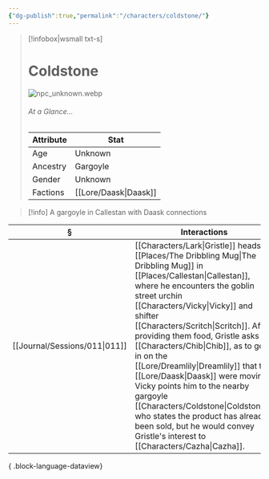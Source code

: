 ```yaml
---
{"dg-publish":true,"permalink":"/characters/coldstone/"}
---
```


> [!infobox|wsmall txt-s]
> # Coldstone
> ![npc_unknown.webp](/img/user/z_attachments/npc_unknown.webp) 
> ###### At a Glance...
> | Attribute | Stat |
> | ---- | ---- |
> | Age | Unknown |
> | Ancestry | Gargoyle |
> | Gender | Unknown |
> | Factions | [[Lore/Daask\|Daask]] |

>[!info] A gargoyle in Callestan with Daask connections

| §                                | Interactions                                                                                                                                                                                                                                                                                                                                                                                                                         |
| -------------------------------- | ------------------------------------------------------------------------------------------------------------------------------------------------------------------------------------------------------------------------------------------------------------------------------------------------------------------------------------------------------------------------------------------------------------------------------------ |
| [[Journal/Sessions/011\|011]] | [[Characters/Lark\|Gristle]] heads to [[Places/The Dribbling Mug\|The Dribbling Mug]] in [[Places/Callestan\|Callestan]], where he encounters the goblin street urchin [[Characters/Vicky\|Vicky]] and shifter [[Characters/Scritch\|Scritch]]. After providing them food, Gristle asks for [[Characters/Chib\|Chib]], as to get in on the [[Lore/Dreamlily\|Dreamlily]] that the [[Lore/Daask\|Daask]] were moving. Vicky points him to the nearby gargoyle [[Characters/Coldstone\|Coldstone]], who states the product has already been sold, but he would convey Gristle's interest to [[Characters/Cazha\|Cazha]]. |

{ .block-language-dataview}